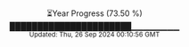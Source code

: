 <p align="center">
⏳Year Progress (73.50 %)<br>
██████████████████████▁▁▁▁▁▁▁▁ <br>
<sub>Updated: Thu, 26 Sep 2024 00:10:56 GMT</sub>
</p>

